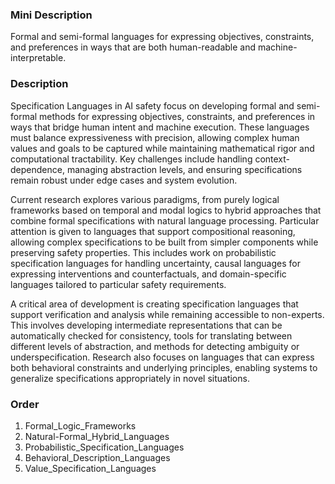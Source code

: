 ### Mini Description

Formal and semi-formal languages for expressing objectives, constraints, and preferences in ways that are both human-readable and machine-interpretable.

### Description

Specification Languages in AI safety focus on developing formal and semi-formal methods for expressing objectives, constraints, and preferences in ways that bridge human intent and machine execution. These languages must balance expressiveness with precision, allowing complex human values and goals to be captured while maintaining mathematical rigor and computational tractability. Key challenges include handling context-dependence, managing abstraction levels, and ensuring specifications remain robust under edge cases and system evolution.

Current research explores various paradigms, from purely logical frameworks based on temporal and modal logics to hybrid approaches that combine formal specifications with natural language processing. Particular attention is given to languages that support compositional reasoning, allowing complex specifications to be built from simpler components while preserving safety properties. This includes work on probabilistic specification languages for handling uncertainty, causal languages for expressing interventions and counterfactuals, and domain-specific languages tailored to particular safety requirements.

A critical area of development is creating specification languages that support verification and analysis while remaining accessible to non-experts. This involves developing intermediate representations that can be automatically checked for consistency, tools for translating between different levels of abstraction, and methods for detecting ambiguity or underspecification. Research also focuses on languages that can express both behavioral constraints and underlying principles, enabling systems to generalize specifications appropriately in novel situations.

### Order

1. Formal_Logic_Frameworks
2. Natural-Formal_Hybrid_Languages
3. Probabilistic_Specification_Languages
4. Behavioral_Description_Languages
5. Value_Specification_Languages
